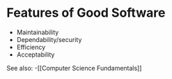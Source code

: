 # Features of Good Software

- Maintainability
- Dependability/security
- Efficiency
- Acceptability

See also:
-[[Computer Science Fundamentals]]
